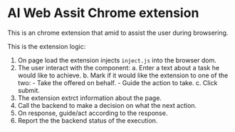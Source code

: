 # AI Web Assit Chrome extension 
This is an chrome extension that amid to assist the user during browsering.


This is the extension logic:
1. On page load the extension injects ```inject.js``` into the browser dom.
2. The user interact with the component:
    a. Enter a text about a task he would like to achieve.
    b. Mark if it would like the extension to one of the two:
        - Take the offered on behalf.
        - Guide the action to take.
    c. Click submit.
3. The extension extrct information about the page.
4. Call the backend to make a decision on what the next action. 
5. On response, guide/act according to the response.
6. Report the the backend status of the execution.